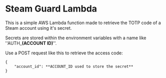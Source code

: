 # Steam Guard Lambda

This is a simple AWS Lambda function made to retrieve the TOTP code of a Steam account using it's secret.

Secrets are stored within the environment variables with a name like ''AUTH\_**(ACCOUNT ID)**''.

Use a POST request like this to retrieve the access code:

```
{
    "account_id": **ACCOUNT_ID used to store the secret**
}
```
